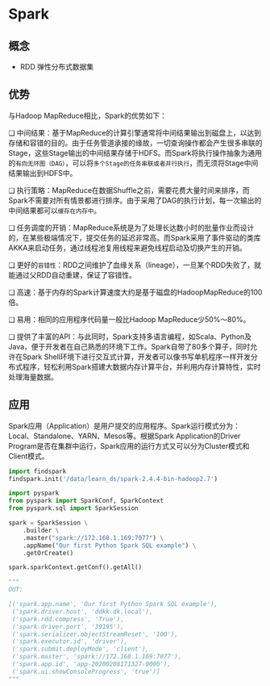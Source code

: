 # Spark

## 概念

* RDD 弹性分布式数据集

## 优势

与Hadoop MapReduce相比，Spark的优势如下：

❑ 中间结果：基于MapReduce的计算引擎通常将中间结果输出到磁盘上，以达到存储和容错的目的。由于任务管道承接的缘故，一切查询操作都会产生很多串联的Stage，这些Stage输出的中间结果存储于HDFS。而Spark将执行操作抽象为通用的`有向无环图（DAG）`，可以将`多个Stage的任务串联或者并行执行`，而无须将Stage中间结果输出到HDFS中。

❑ 执行策略：MapReduce在数据Shuffle之前，需要花费大量时间来排序，而Spark不需要对所有情景都进行排序。由于采用了DAG的执行计划，每一次输出的中间结果都可以`缓存在内存中`。

❑ 任务调度的开销：MapReduce系统是为了处理长达数小时的批量作业而设计的，在某些极端情况下，提交任务的延迟非常高。而Spark采用了事件驱动的类库AKKA来启动任务，通过线程池复用线程来避免线程启动及切换产生的开销。

❑ 更好的`容错性`：RDD之间维护了血缘关系（lineage），一旦某个RDD失败了，就能通过父RDD自动重建，保证了容错性。

❑ 高速：基于内存的Spark计算速度大约是基于磁盘的HadoopMapReduce的100倍。

❑ 易用：相同的应用程序代码量一般比Hadoop MapReduce少50%～80%。

❑ 提供了丰富的API：与此同时，Spark支持多语言编程，如Scala、Python及Java，便于开发者在自己熟悉的环境下工作。Spark自带了80多个算子，同时允许在Spark Shell环境下进行交互式计算，开发者可以像书写单机程序一样开发分布式程序，轻松利用Spark搭建大数据内存计算平台，并利用内存计算特性，实时处理海量数据。

## 应用

Spark应用（Application）是用户提交的应用程序。Spark运行模式分为：Local、Standalone、YARN、Mesos等。根据Spark Application的Driver Program是否在集群中运行，Spark应用的运行方式又可以分为Cluster模式和Client模式。

```python
import findspark
findspark.init('/data/learn_ds/spark-2.4.4-bin-hadoop2.7')

import pyspark
from pyspark import SparkConf, SparkContext
from pyspark.sql import SparkSession

spark = SparkSession \
    .builder \
    .master("spark://172.168.1.169:7077") \
    .appName("Our first Python Spark SQL example") \
    .getOrCreate()

spark.sparkContext.getConf().getAll()

"""
OUT:

[('spark.app.name', 'Our first Python Spark SQL example'),
 ('spark.driver.host', 'ddkk.dk.local'),
 ('spark.rdd.compress', 'True'),
 ('spark.driver.port', '39195'),
 ('spark.serializer.objectStreamReset', '100'),
 ('spark.executor.id', 'driver'),
 ('spark.submit.deployMode', 'client'),
 ('spark.master', 'spark://172.168.1.169:7077'),
 ('spark.app.id', 'app-20200208171327-0000'),
 ('spark.ui.showConsoleProgress', 'true')]
"""

```


